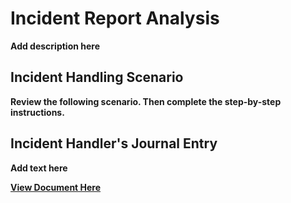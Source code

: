 <h1>Incident Report Analysis</h1>

<b>Add description here</b>

<h2>Incident Handling Scenario</h2>

<b>Review the following scenario. Then complete the step-by-step instructions.</b>


<h2>Incident Handler's Journal Entry</h2>

<b>Add text here</b>

<b>[View Document Here](https://docs.google.com/document/d/1f0mbN-lrdNRQg_X6cxRT7-Lps06nnkN7jQpZXP11s1I/edit?usp=sharing)</b>

<br />


<!--
 ```diff
- text in red
+ text in green
! text in orange
# text in gray
@@ text in purple (and bold)@@
```
--!>
